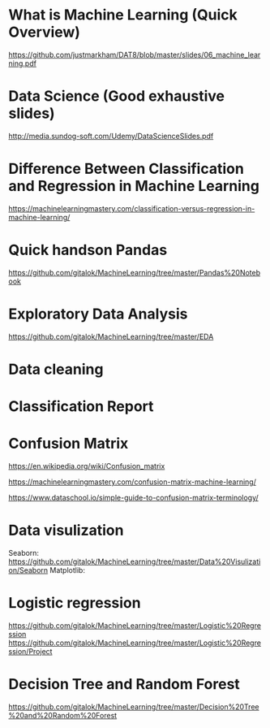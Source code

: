 # What is Machine Learning (Quick Overview)
https://github.com/justmarkham/DAT8/blob/master/slides/06_machine_learning.pdf

# Data Science (Good exhaustive slides)
http://media.sundog-soft.com/Udemy/DataScienceSlides.pdf

# Difference Between Classification and Regression in Machine Learning
https://machinelearningmastery.com/classification-versus-regression-in-machine-learning/

# Quick handson Pandas
https://github.com/gitalok/MachineLearning/tree/master/Pandas%20Notebook

# Exploratory Data Analysis
https://github.com/gitalok/MachineLearning/tree/master/EDA

# Data cleaning

# Classification Report

# Confusion Matrix
https://en.wikipedia.org/wiki/Confusion_matrix 

https://machinelearningmastery.com/confusion-matrix-machine-learning/

https://www.dataschool.io/simple-guide-to-confusion-matrix-terminology/

# Data visulization

Seaborn: https://github.com/gitalok/MachineLearning/tree/master/Data%20Visulization/Seaborn
Matplotlib:

# Logistic regression
https://github.com/gitalok/MachineLearning/tree/master/Logistic%20Regression
https://github.com/gitalok/MachineLearning/tree/master/Logistic%20Regression/Project

# Decision Tree and Random Forest
https://github.com/gitalok/MachineLearning/tree/master/Decision%20Tree%20and%20Random%20Forest
